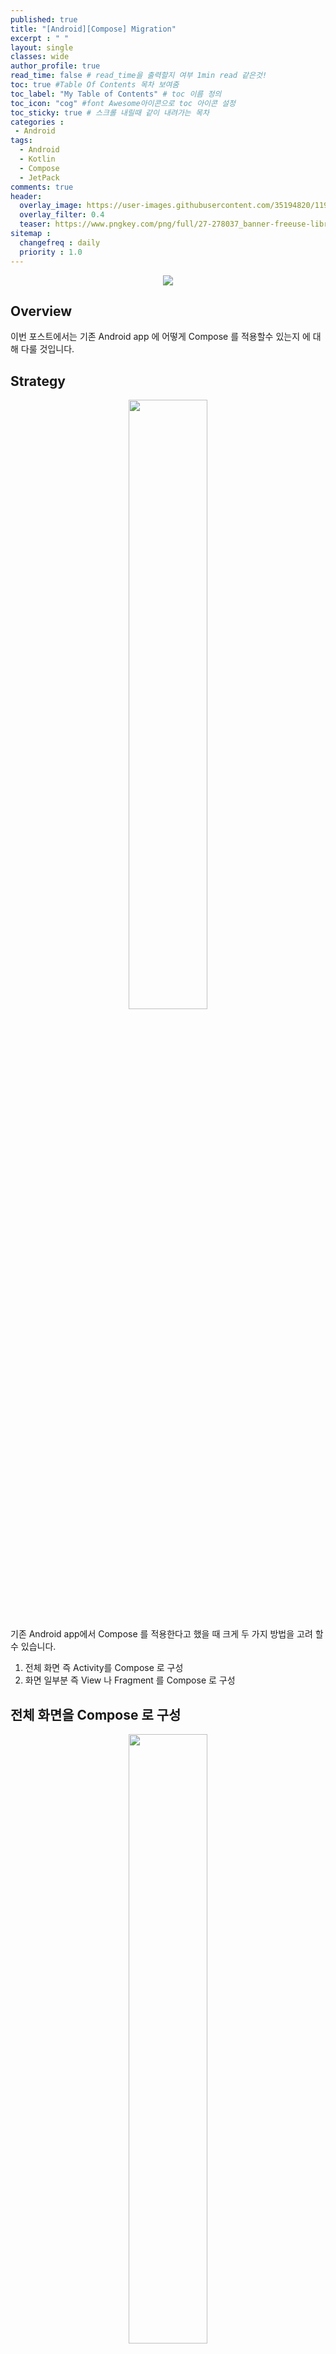 ```yaml
---
published: true
title: "[Android][Compose] Migration"	
excerpt : " "	
layout: single	
classes: wide
author_profile: true	
read_time: false # read_time을 출력할지 여부 1min read 같은것!	
toc: true #Table Of Contents 목차 보여줌	
toc_label: "My Table of Contents" # toc 이름 정의	
toc_icon: "cog" #font Awesome아이콘으로 toc 아이콘 설정	
toc_sticky: true # 스크롤 내릴때 같이 내려가는 목차	
categories :	
 - Android	
tags: 	
  - Android
  - Kotlin
  - Compose
  - JetPack
comments: true	
header:
  overlay_image: https://user-images.githubusercontent.com/35194820/119770376-18f76c80-bef7-11eb-8b3e-abca9300d1c1.gif
  overlay_filter: 0.4
  teaser: https://www.pngkey.com/png/full/27-278037_banner-freeuse-library-android-transparent-app-android-development.png
sitemap :	
  changefreq : daily	
  priority : 1.0	
---
```


<div align="center">
<img src="https://user-images.githubusercontent.com/35194820/120804010-1fcd5180-c57f-11eb-9863-f632f74bbf86.jpg">
</div>

## Overview

이번 포스트에서는 기존 Android app 에 어떻게 Compose 를 적용할수 있는지 에 대해 다룰 것입니다.

## Strategy

<div align="center">
<img src="https://user-images.githubusercontent.com/35194820/123266042-9930e200-d536-11eb-90c3-162cc53b045a.png" width="50%">
</div>

기존 Android app에서 Compose 를 적용한다고 했을 때 크게 두 가지 방법을 고려 할 수 있습니다.

1. 전체 화면 즉 Activity를 Compose 로 구성
2. 화면 일부분 즉 View 나 Fragment 를 Compose 로 구성

## 전체 화면을 Compose 로 구성

<div align="center">
<img src="https://user-images.githubusercontent.com/35194820/123266652-31c76200-d537-11eb-9201-af8e384b6095.png"  width="50%">
</div>

Activity 의 onCreate() 에서 `setContents{ .. }` 를 호출하여 Compose 로만 화면을 구성하며 기존의 Layout xml는 사용하지 않습니다.

## 화면 일부분만 Compose 로 구성

먼저 기존 Layout XML에 `ComposeView` 를 선언합니다. 

<div align="center">
<img src="https://user-images.githubusercontent.com/35194820/123266880-5e7b7980-d537-11eb-9d93-a71c25f0d214.png" width="50%">
</div>

Activity 나 Fragment에서 Layout를 inflate를 한 후 findViewById를 통해 `ComposeView` 를 불러오고 `ComposeView` 의 `setContents{ .. }` 를 호출하여 화면 일부분을 Compose 로 구성하게 됩니다.

## 기존 Android View 를 Composable 로 변환

기존에 사용하던 TextView, ImageView 또는 Layout view를 Composable로 변환할수 있습니다.

이때 사용하는 것이 `AndroidView` 입니다.

~~~kotlin
@Composable
fun TestAndroidView() {
    AndroidView(
        factory = { context ->
            LinearLayout(context).apply {
                orientation = LinearLayout.VERTICAL
                repeat(5) {
                    addView(TextView(context))

                }
            }
        },
        update = { layout ->
            layout.forEachIndexed { index, view ->
                (view as TextView).text ="Hello world #$index"
            }
        }
    )
}
~~~

AndroidView 에 `factory 매개변수`는 실제 View 를 생성하는 람다식을 넣고 `update 매개변수`는 상태가 변경했을 때 View를 업데이트하기 위한 코드를 람다식으로 전달합니다.
  
위 코드에 대해 간략히 설명하자면 수직 방향의 Linear Layout를 생성하고 그 안에 5개의 TextView 을 생성합니다.  

위 코드를 실행했을 때 아래의 화면이 보여지게 됩니다.

<div align="center">
<img src="https://user-images.githubusercontent.com/35194820/123273947-098f3180-d53e-11eb-9cac-f73a7cf1501c.png" width="30%">
</div>

## Reference

[상호 운용성 API](https://developer.android.com/jetpack/compose/interop/interop-apis?hl=ko)